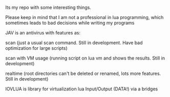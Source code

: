 
Its my repo with some interesting things.

Please keep in mind that I am not a professional in lua programming, which sometimes leads to bad decisions while writing my programs


JAV is an antivirus with features as:

scan (just a usual scan command. Still in development. Have bad optimization for large scripts)

scan with VM usage (running script on lua vm and shows the results. Still in development)

realtime (root directories can't be deleted or renamed, lots more features. Still in development)


IOVLUA is library for virtualization lua Input/Output (DATA!) via a bridges
